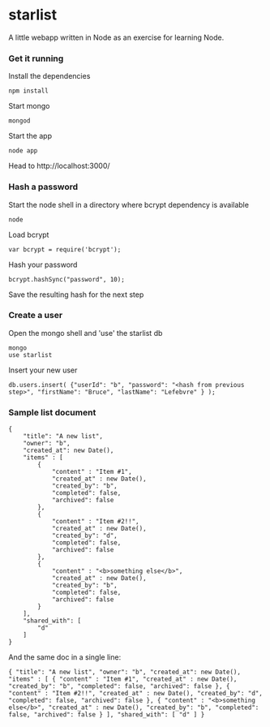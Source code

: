 starlist
========

A little webapp written in Node as an exercise for learning Node.

### Get it running

Install the dependencies

	npm install

Start mongo

	mongod

Start the app

	node app

Head to http://localhost:3000/

### Hash a password

Start the node shell in a directory where bcrypt dependency is available

	node

Load bcrypt

	var bcrypt = require('bcrypt');

Hash your password

	bcrypt.hashSync("password", 10);

Save the resulting hash for the next step

### Create a user

Open the mongo shell and 'use' the starlist db
	
	mongo
	use starlist

Insert your new user

	db.users.insert( {"userId": "b", "password": "<hash from previous step>", "firstName": "Bruce", "lastName": "Lefebvre" } );

### Sample list document

	{
		"title": "A new list",
		"owner": "b",
		"created_at": new Date(),
		"items" : [ 	
			{ 	
				"content" : "Item #1", 	
				"created_at" : new Date(),
				"created_by": "b",
				"completed": false,
				"archived": false
			}, 	
			{ 	
				"content" : "Item #2!!", 	
				"created_at" : new Date(),
				"created_by": "d",
				"completed": false,
				"archived": false
			}, 	
			{ 	
				"content" : "<b>something else</b>", 	
				"created_at" : new Date(),
				"created_by": "b",
				"completed": false,
				"archived": false
			} 
		],
		"shared_with": [ 
			"d"
		]
	}

And the same doc in a single line:

 	{ "title": "A new list", "owner": "b", "created_at": new Date(), "items" : [ { "content" : "Item #1", "created_at" : new Date(), "created_by": "b", "completed": false, "archived": false }, { "content" : "Item #2!!", "created_at" : new Date(), "created_by": "d", "completed": false, "archived": false }, { "content" : "<b>something else</b>", "created_at" : new Date(), "created_by": "b", "completed": false, "archived": false } ], "shared_with": [ "d" ] }